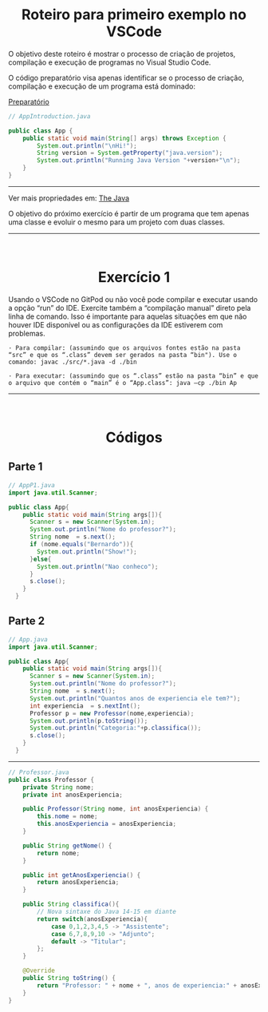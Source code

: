 <center> <h1>Roteiro para primeiro exemplo no VSCode</h1> </center>

O objetivo deste roteiro é mostrar o processo de criação de projetos, compilação e execução de programas no Visual Studio Code.

O código preparatório visa apenas identificar se o processo de criação, compilação e execução de um programa está dominado:

[Preparatório](https://gist.github.com/bcopstein/779c87c93026bbc59d9b89eec6ca928c)

```java
// AppIntroduction.java

public class App {
    public static void main(String[] args) throws Exception {
        System.out.println("\nHi!");
        String version = System.getProperty("java.version");
        System.out.println("Running Java Version "+version+"\n");
    }
}

```

---

Ver mais propriedades em: [The Java](https://docs.oracle.com/javase/tutorial/essential/environment/sysprop.html)

<p>O objetivo do próximo exercício é partir de um programa que tem apenas uma classe e evoluir o mesmo para um projeto com duas classes.<p>

---

<center> <br> <h1>Exercício 1</h1></center>

Usando o VSCode no GitPod ou não você pode compilar e executar usando a opção “run” do IDE. Exercite também a “compilação manual” direto pela linha de comando. Isso é importante para aquelas situações em que não houver IDE disponível ou as configurações da IDE estiverem com problemas.

    · Para compilar: (assumindo que os arquivos fontes estão na pasta “src” e que os “.class” devem ser gerados na pasta “bin"). Use o comando: javac ./src/*.java -d ./bin

    · Para executar: (assumindo que os “.class” estão na pasta “bin” e que o arquivo que contém o “main” é o “App.class”: java –cp ./bin Ap

---

<center><br><h1> Códigos</h1></center>

## Parte 1

```java
// AppP1.java
import java.util.Scanner;

public class App{
    public static void main(String args[]){ 
      Scanner s = new Scanner(System.in);
      System.out.println("Nome do professor?");
      String nome  = s.next();
      if (nome.equals("Bernardo")){ 
        System.out.println("Show!");
      }else{
        System.out.println("Nao conheco");
      }
      s.close();
    }
  }
```

## Parte 2

```java
// App.java
import java.util.Scanner;

public class App{
    public static void main(String args[]){ 
      Scanner s = new Scanner(System.in);
      System.out.println("Nome do professor?");
      String nome  = s.next();
      System.out.println("Quantos anos de experiencia ele tem?");
      int experiencia  = s.nextInt();
      Professor p = new Professor(nome,experiencia);
      System.out.println(p.toString());
      System.out.println("Categoria:"+p.classifica());
      s.close();
    }
  }
```

---

```java
// Professor.java
public class Professor {
    private String nome;
    private int anosExperiencia;

    public Professor(String nome, int anosExperiencia) {
        this.nome = nome;
        this.anosExperiencia = anosExperiencia;
    }

    public String getNome() {
        return nome;
    }

    public int getAnosExperiencia() {
        return anosExperiencia;
    }

    public String classifica(){
        // Nova sintaxe do Java 14-15 em diante
        return switch(anosExperiencia){
            case 0,1,2,3,4,5 -> "Assistente";
            case 6,7,8,9,10 -> "Adjunto";
            default -> "Titular";
        };
    }

    @Override
    public String toString() {
        return "Professor: " + nome + ", anos de experiencia:" + anosExperiencia;
    }
}

```
